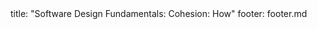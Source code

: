 <frontmatter>
title: "Software Design Fundamentals: Cohesion: How"
footer: footer.md
</frontmatter>

<include src="unit-inPage-asFlat.md" boilerplate />